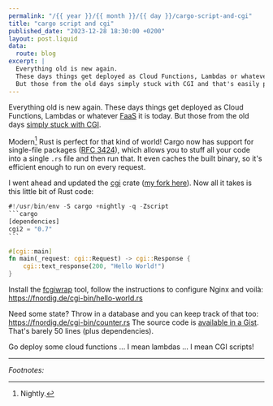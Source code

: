 ```yaml
---
permalink: "/{{ year }}/{{ month }}/{{ day }}/cargo-script-and-cgi"
title: "cargo script and cgi"
published_date: "2023-12-28 18:30:00 +0200"
layout: post.liquid
data:
  route: blog
excerpt: |
  Everything old is new again.
  These days things get deployed as Cloud Functions, Lambdas or whatever FaaS it is today.
  But those from the old days simply stuck with CGI and that's easily possible with Rust too.
---
```


Everything old is new again.
These days things get deployed as Cloud Functions, Lambdas or whatever [FaaS](https://en.wikipedia.org/wiki/Function_as_a_service) it is today.
But those from the old days [simply stuck with CGI](https://rednafi.com/go/reminiscing_cgi_scripts/).

Modern[^1] Rust is perfect for that kind of world!
Cargo now has support for single-file packages ([RFC 3424]),
which allows you to stuff all your code into a single `.rs` file and then run that.
It even caches the built binary, so it's efficient enough to run on every request.

I went ahead and updated the [cgi] crate ([my fork here][cgi-fork]).
Now all it takes is this little bit of Rust code:

````rust
#!/usr/bin/env -S cargo +nightly -q -Zscript
```cargo
[dependencies]
cgi2 = "0.7"
```

#[cgi::main]
fn main(_request: cgi::Request) -> cgi::Response {
    cgi::text_response(200, "Hello World!")
}
````

Install the [fcgiwrap] tool, follow the instructions to configure Nginx and voilà:
<https://fnordig.de/cgi-bin/hello-world.rs>

Need some state? Throw in a database and you can keep track of that too:
<https://fnordig.de/cgi-bin/counter.rs>
The source code is [available in a Gist][gist]. That's barely 50 lines (plus dependencies).

Go deploy some cloud functions ... I mean lambdas ... I mean CGI scripts!

[RFC 3424]: https://github.com/rust-lang/rfcs/blob/798ba4e1ef2175400e4c029cf952aa2d6df96f45/text/3424-cargo-script.md
[fcgiwrap]: https://www.nginx.com/resources/wiki/start/topics/examples/fcgiwrap/
[cgi]: https://crates.io/crates/cgi
[cgi-fork]: https://github.com/badboy/rust-cgi
[hello-world.rs]: https://fnordig.de/cgi-bin/hello-world.rs
[gist]: https://gist.github.com/badboy/13dae661300e7e09b6f5430297fc341c

---

_Footnotes:_

[^1]: Nightly.
